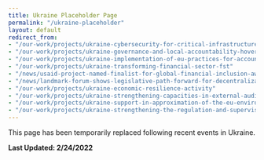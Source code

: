 ```yaml
---
title: Ukraine Placeholder Page
permalink: "/ukraine-placeholder"
layout: default
redirect_from:
- "/our-work/projects/ukraine-cybersecurity-for-critical-infrastructure-activity"
- "/our-work/projects/ukraine-governance-and-local-accountability-hoverla"
- "/our-work/projects/ukraine-implementation-of-eu-practices-for-accounting-financial-reporting-and-audit"
- "/our-work/projects/ukraine-transforming-financial-sector-fst"
- "/news/usaid-project-named-finalist-for-global-financial-inclusion-award"
- "/news/landmark-forum-shows-legislative-path-forward-for-decentralization-in-ukraine"
- "/our-work/projects/ukraine-economic-resilience-activity"
- "/our-work/projects/ukraine-strengthening-capacities-in-external-audit-in-line-with-international-standards"
- "/our-work/projects/ukraine-support-in-approximation-of-the-eu-environmental-acquis"
- "/our-work/projects/ukraine-strengthening-the-regulation-and-supervision-of-the-nonbank-financial-market-eu-finreg"
---
```


This page has been temporarily replaced following recent events in Ukraine.

**Last Updated: 2/24/2022**